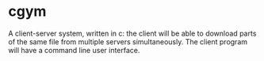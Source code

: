 # cgym
A client-server system, written in c: the client will be able to download parts of the same file from multiple servers simultaneously. 
The client program will have a command line user interface.
